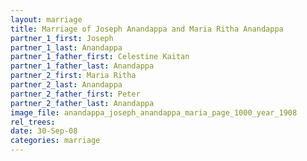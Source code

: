 ```yaml
---
layout: marriage
title: Marriage of Joseph Anandappa and Maria Ritha Anandappa
partner_1_first: Joseph
partner_1_last: Anandappa
partner_1_father_first: Celestine Kaitan
partner_1_father_last: Anandappa
partner_2_first: Maria Ritha
partner_2_last: Anandappa
partner_2_father_first: Peter
partner_2_father_last: Anandappa
image_file: anandappa_joseph_anandappa_maria_page_1000_year_1908
rel_trees:
date: 30-Sep-08
categories: marriage
---
```


